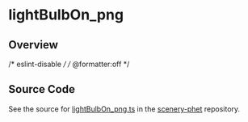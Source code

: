 # lightBulbOn_png

## Overview

/* eslint-disable */
/* @formatter:off */



## Source Code

See the source for [lightBulbOn_png.ts](https://github.com/phetsims/scenery-phet/blob/main/mipmaps/lightBulbOn_png.ts) in the [scenery-phet](https://github.com/phetsims/scenery-phet) repository.
